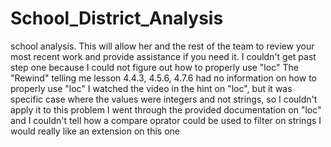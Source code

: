 # School_District_Analysis
school analysis. This will allow her and the rest of the team to review your most recent work and provide assistance if you need it. 
I couldn't get past step one because I could not figure out how to properly use "loc"
The "Rewind" telling me lesson 4.4.3, 4.5.6, 4.7.6 had no information on how to properly use "loc"
I watched the video in the hint on "loc", but it was specific case where the values were integers and not strings, so I couldn't apply it to this problem
I went through the provided documentation on "loc" and I couldn't tell how a compare oprator could be used to filter on strings
I would really like an extension on this one 
